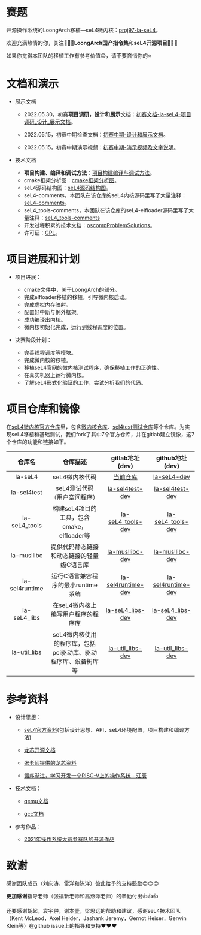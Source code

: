 # 赛题

开源操作系统的LoongArch移植—seL4微内核：[proj97-la-seL4](https://github.com/oscomp/proj97-la-seL4)。

欢迎充满热情的你，关注💖💖💖**LoongArch国产指令集**和**seL4开源项目**💖💖💖

如果你觉得本团队的移植工作有参考价值😊，请不要吝惜你的⭐

# 文档和演示

* 展示文档

  * 2022.05.30，初赛**项目调研，设计和展示**文档：[初赛文档-la-seL4-项目调研\_设计\_展示文档](./docs/初赛文档-la-seL4-项目调研_设计_展示文档.pdf)。
  * 2022.05.15，初赛中期检查文档：[初赛中期-设计和展示文档](./docs/初赛中期-设计和展示文档.md)。

  * 2022.05.15，初赛中期演示视频：[初赛中期-演示视频及文字说明](https://pan.baidu.com/s/1c8KKPdG0Ri_AbR2taWWPSw?pwd=2qdg)。
* 技术文档

  * **项目构建、编译和调试方法**：[项目构建编译与调试方法](./docs/技术文档-项目构建、编译和调试方法.md)。
  * cmake框架分析图：[cmake框架分析图](./docs/cmake框架分析图.md)。
  * seL4源码结构图：[seL4源码结构图](./docs/seL4源码结构图.md)。
  * seL4-comments，本团队在该仓库的seL4内核源码里写了大量注释：[seL4-comments](https://github.com/tyyteam/seL4-comments)。
  * seL4_tools-comments，本团队在该仓库的seL4-elfloader源码里写了大量注释：[seL4_tools-comments](https://github.com/tyyteam/seL4_tools-comments)
  * 开发过程积累的技术文档：[oscompProblemSolutions](https://github.com/tyyteam/seL4-oscompProblemSolutions)。
  * 许可证：[GPL](./LICENSE.md)。

# 项目进展和计划

* 项目进展：
  * cmake文件中，关于LoongArch的部分。
  * 完成elfloader移植的移植，引导微内核启动。
  * 完成虚拟内存映射。
  * 配置好中断与例外框架。
  * 成功编译出内核。
  * 微内核初始化完成，运行到线程调度的位置。

* 决赛阶段计划：
  * 完善线程调度等模块。
  * 完成微内核的移植。
  * 移植seL4官网的微内核测试程序，确保移植工作的正确性。
  * 在真实机器上运行微内核。
  * 了解seL4形式化验证的工作，尝试分析我们的代码。

# 项目仓库和镜像

在[seL4微内核官方仓库](https://github.com/seL4)里，包含[微内核仓库](https://github.com/seL4/seL4)、[sel4test测试仓库](https://github.com/seL4/sel4test)等个仓库。为实现seL4移植和基础测试，我们fork了其中7个官方仓库，并在gitlab建立镜像，这7个仓库的功能和链接如下。

|     仓库名     |                           仓库描述                           |                       gitlab地址(dev)                        |                       github地址(dev)                        |
| :------------: | :----------------------------------------------------------: | :----------------------------------------------------------: | :----------------------------------------------------------: |
|    la-seL4     |                        seL4微内核代码                        | [当前仓库](https://gitlab.eduxiji.net/qtliu/project788067-109730) |  [la-seL4-dev](https://github.com/tyyteam/la-seL4/tree/dev)  |
|  la-sel4test   |                 seL4测试代码（用户空间程序）                 | [la-sel4test-dev](https://gitlab.eduxiji.net/qtliu/la-sel4test/-/tree/dev) | [la-sel4test-dev](https://github.com/tyyteam/la-sel4test/tree/dev) |
| la-seL4_tools  |          构建seL4项目的工具，包含cmake，elfloader等          | [la-seL4_tools-dev](https://gitlab.eduxiji.net/qtliu/la-seL4_tools/-/tree/dev) | [la-seL4_tools-dev](https://github.com/tyyteam/la-seL4_tools/tree/dev) |
|  la-musllibc   |          提供代码静态链接和动态链接的轻量级C语言库           | [la-musllibc-dev](https://gitlab.eduxiji.net/qtliu/la-musllibc/-/tree/dev) | [la-musllibc-dev](https://github.com/tyyteam/la-musllibc/tree/dev) |
| la-sel4runtime |              运行C语言兼容程序的最小runtime系统              | [la-sel4runtime-dev](https://gitlab.eduxiji.net/qtliu/la-sel4runtime/-/tree/dev) | [la-sel4runtime-dev](https://github.com/tyyteam/la-sel4runtime/tree/dev) |
|  la-seL4_libs  |              在seL4微内核上编写用户程序的程序库              | [la-seL4_libs-dev](https://gitlab.eduxiji.net/qtliu/la-seL4_libs/-/tree/dev) | [la-seL4_libs-dev](https://github.com/tyyteam/la-seL4_libs/tree/dev) |
|  la-util_libs  | seL4微内核使用的程序库，包括pci驱动库、驱动程序库、设备树库等 | [la-util_libs-dev](https://gitlab.eduxiji.net/qtliu/la-util_libs/-/tree/dev) | [la-util_libs-dev](https://github.com/tyyteam/la-util_libs/tree/dev) |

# 参考资料

* 设计思想：

  * [seL4官方资料](https://docs.sel4.systems/)(包括设计思想、API，seL4环境配置，项目构建和编译方法)

  * [龙芯开源文档](https://github.com/loongson)

  * [张老师提供的龙芯资料](https://github.com/foxsen/qemu-loongarch-runenv)

  * [循序渐进，学习开发一个RISC-V上的操作系统 - 汪辰](https://www.bilibili.com/video/BV1Q5411w7z5?spm_id_from=333.999.0.0)

* 技术文档：

  * [qemu文档](https://www.qemu.org/)

  * [gcc文档](https://gcc.gnu.org/)

* 参考作品：
  * [2021年操作系统大赛参赛队的开源作品](https://os.educg.net/2021CSCC)

# 致谢

感谢团队成员（刘庆涛，雷洋和陈洋）彼此给予的支持鼓励😊😊😊

**更加感谢**指导老师（张福新老师和高燕萍老师）的辛勤付出👍👍👍

还要感谢胡起，袁宇翀，谢本壹，梁思远的帮助和建议，感谢seL4技术团队（Kent McLeod，Axel Heider，Jashank Jeremy，Gernot Heiser，Gerwin Klein等）在github issue上的指导和支持❤️❤️❤️









